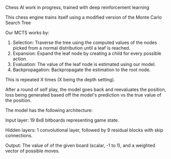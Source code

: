Chess AI work in progress, trained with deep reinforcement learning

This chess engine trains itself using a modified version of the Monte Carlo Search Tree

Our MCTS works by: 
1. Selection: Traverse the tree using the computed values of the nodes picked from a normal distribution until a leaf is reached.
2. Expansion: Expand the leaf node by creating a child for every possible action.
3. Evaluation: The value of the leaf node is estimated using our model.
4. Backpropagation: Backpropagate the estimation to the root node.

This is repeated X times (X being the depth setting).

After a round of self play, the model goes back and reevaluates the position, loss being generated based off the model's prediction vs the true value of the position.

The model has the following architecture:

Input layer: 19 8x8 bitboards representing game state.

Hidden layers: 1 convolutional layer, followed by 9 residual blocks with skip connections.

Output: The value of of the given board (scalar, -1 to 1), and a weighted vector of possible moves.
